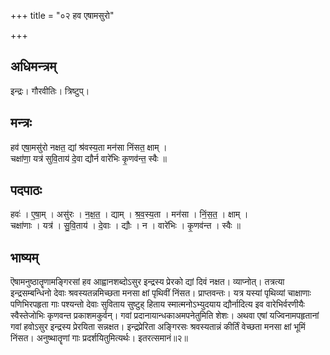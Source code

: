 +++
title = "०२ हव एषामसुरो"

+++
## अधिमन्त्रम्
इन्द्रः। गौरवीतिः। त्रिष्टुप्।

## मन्त्रः
हव॑ एषा॒मसु॑रो नक्षत॒ द्यां श्र॑वस्य॒ता मन॑सा निंसत॒ क्षाम् ।  
चक्षा॑णा॒ यत्र॑ सुवि॒ताय॑ दे॒वा द्यौर्न वारे॑भिः कृ॒णव॑न्त॒ स्वैः ॥

## पदपाठः
हवः॑ । ए॒षा॒म् । असु॑रः । न॒क्ष॒त॒ । द्याम् । श्र॒व॒स्य॒ता । मन॑सा । निं॒स॒त॒ । क्षाम् ।  
चक्षा॑णाः । यत्र॑ । सु॒वि॒ताय॑ । दे॒वाः । द्यौः । न । वारे॑भिः । कृ॒णव॑न्त । स्वैः ॥

## भाष्यम्
ऎषामनुष्ठातॄणामङ्गिरसां हव आह्वानशब्दोऽसुर इन्द्रस्य प्रेरको द्यां दिवं नक्षत। व्याप्नोत्। तत्रत्या इन्द्रसम्बन्धिनो देवाः श्रवस्यतन्नमिच्छता मनसा क्षां पृथिवीं निंसत। प्राप्तवन्तः। यत्र यस्यां पृथिव्यां चाक्षाणाः पणिभिरपहृता गाः पश्यन्तो देवाः सुविताय सुष्टुह् हिताय स्मात्मनोऽभ्युदयाय द्यौर्नादित्य इव वारेभिर्वरणीयैः स्वैस्तेजोभिः कृणवन्त प्रकाशमकुर्वन्। गवां प्रदानायान्धकाअमपनेतुमिति शेशः। अथवा एषां यज्विनामपहृतानां गवां हवोऽसुर इन्द्रस्य प्रेरयिता सन्नक्षत। इन्द्रप्रेरिता अङ्गिरसः श्रवस्यतान्नं कीर्तिं वेच्छता मनसा क्षां भूमिं निंसत। अनुष्थातॄणां गाः प्रदर्शयितुमित्यर्थः। इतरत्समानं॥२॥